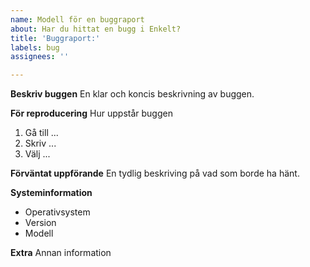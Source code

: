 ```yaml
---
name: Modell för en buggraport
about: Har du hittat en bugg i Enkelt?
title: 'Buggraport:'
labels: bug
assignees: ''

---
```


**Beskriv buggen**
En klar och koncis beskrivning av buggen.

**För reproducering**
Hur uppstår buggen
1.  Gå till ...
2.  Skriv ...
3.  Välj ...

**Förväntat uppförande**
En tydlig beskriving på vad som borde ha hänt.

**Systeminformation**
-   Operativsystem
-   Version
-   Modell

**Extra**
Annan information
